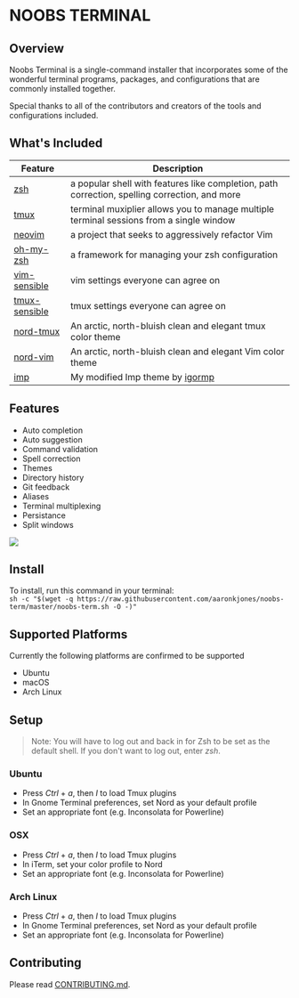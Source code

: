 # NOOBS TERMINAL

## Overview
Noobs Terminal is a single-command installer that incorporates some of the wonderful terminal programs, packages, and configurations that are commonly installed together.   

Special thanks to all of the contributors and creators of the tools and configurations included.

## What's Included
| Feature | Description |
| --- | --- |
| [zsh](https://en.wikipedia.org/wiki/Z_shell) | a popular shell with features like completion, path correction, spelling correction, and more |
| [tmux](https://github.com/tmux/tmux) | terminal muxiplier allows you to manage multiple terminal sessions from a single window |
| [neovim](https://neovim.io/) | a project that seeks to aggressively refactor Vim |
| [oh-my-zsh](https://github.com/robbyrussell/oh-my-zsh) | a framework for managing your zsh configuration |
| [vim-sensible](https://github.com/tpope/vim-sensible) | vim settings everyone can agree on  
| [tmux-sensible](https://github.com/tmux-plugins/tmux-sensible) | tmux settings everyone can agree on |
| [nord-tmux](https://github.com/arcticicestudio/nord-tmux) | An arctic, north-bluish clean and elegant tmux color theme |
| [nord-vim](https://github.com/arcticicestudio/nord-vim) | An arctic, north-bluish clean and elegant Vim color theme 
| [imp](https://github.com/aaronkjones/Imp) | My modified Imp theme by [igormp](https://github.com/igormp/Imp) | 

## Features
* Auto completion
* Auto suggestion
* Command validation
* Spell correction
* Themes
* Directory history
* Git feedback
* Aliases
* Terminal multiplexing
* Persistance
* Split windows

![](https://thumbs.gfycat.com/DependentChubbyHylaeosaurus-size_restricted.gif)


## Install
To install, run this command in your terminal:  
`sh -c "$(wget -q https://raw.githubusercontent.com/aaronkjones/noobs-term/master/noobs-term.sh -O -)"`

## Supported Platforms
Currently the following platforms are confirmed to be supported
* Ubuntu
* macOS
* Arch Linux

## Setup
> Note: You will have to log out and back in for Zsh to be set as the default shell. If you don't want to log out, enter *zsh*.

### Ubuntu

* Press *Ctrl* + *a*, then *I* to load Tmux plugins
* In Gnome Terminal preferences, set Nord as your default profile
* Set an appropriate font (e.g. Inconsolata for Powerline)

### OSX

* Press *Ctrl* + *a*, then *I* to load Tmux plugins
* In iTerm, set your color profile to Nord
* Set an appropriate font (e.g. Inconsolata for Powerline)

### Arch Linux

* Press *Ctrl* + *a*, then *I* to load Tmux plugins
* In Gnome Terminal preferences, set Nord as your default profile
* Set an appropriate font (e.g. Inconsolata for Powerline)

## Contributing
Please read [CONTRIBUTING.md](https://github.com/aaronkjones/noobs-term/blob/master/CONTRIBUTING.md). 